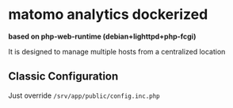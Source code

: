 matomo analytics dockerized
==============================================

**based on php-web-runtime (debian+lighttpd+php-fcgi)**

It is designed to manage multiple hosts from a centralized location

## Classic Configuration ##

Just override `/srv/app/public/config.inc.php`